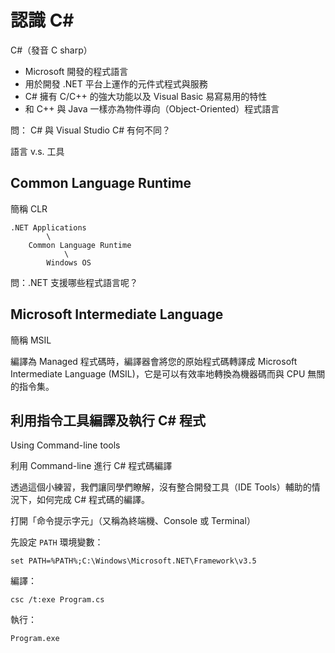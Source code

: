 # 認識 C#

C#（發音 C sharp）

* Microsoft 開發的程式語言
* 用於開發 .NET 平台上運作的元件式程式與服務
* C# 擁有 C/C++ 的強大功能以及 Visual Basic 易寫易用的特性
* 和 C++ 與 Java 一樣亦為物件導向（Object-Oriented）程式語言

問：
C# 與 Visual Studio C# 有何不同？

語言 v.s. 工具

## Common Language Runtime

簡稱 CLR

```
.NET Applications
        \
    Common Language Runtime
            \
        Windows OS
```

問：.NET 支援哪些程式語言呢？

## Microsoft Intermediate Language

簡稱 MSIL

編譯為 Managed 程式碼時，編譯器會將您的原始程式碼轉譯成 Microsoft Intermediate Language (MSIL)，它是可以有效率地轉換為機器碼而與 CPU 無關的指令集。

## 利用指令工具編譯及執行 C# 程式

Using Command-line tools

利用 Command-line 進行 C# 程式碼編譯

透過這個小練習，我們讓同學們瞭解，沒有整合開發工具（IDE Tools）輔助的情況下，如何完成 C# 程式碼的編譯。

打開「命令提示字元」（又稱為終端機、Console 或 Terminal）

先設定 `PATH` 環境變數：

```
set PATH=%PATH%;C:\Windows\Microsoft.NET\Framework\v3.5
```

編譯：

```
csc /t:exe Program.cs
```

執行：

```
Program.exe
```